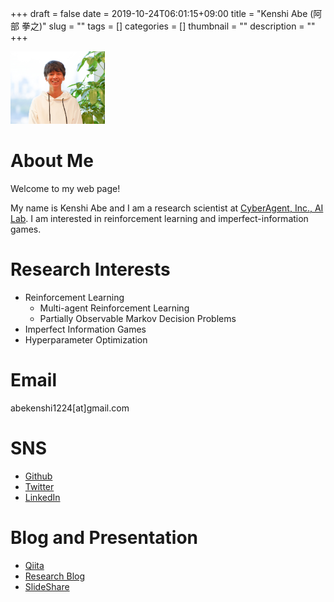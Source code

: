 +++ 
draft = false
date = 2019-10-24T06:01:15+09:00
title = "Kenshi Abe (阿部 拳之)"
slug = "" 
tags = []
categories = []
thumbnail = "<no value>"
description = ""
+++

<img src="/profile.png" width="30%">

# About Me
Welcome to my web page!

My name is Kenshi Abe and I am a research scientist at [CyberAgent, Inc., AI Lab](https://cyberagent.ai/ailab/).
I am interested in reinforcement learning and imperfect-information games.

# Research Interests
* Reinforcement Learning
    * Multi-agent Reinforcement Learning
    * Partially Observable Markov Decision Problems 
* Imperfect Information Games
* Hyperparameter Optimization

# Email
abekenshi1224[at]gmail.com

# SNS
* [Github](https://github.com/bakanaouji/)
* [Twitter](https://twitter.com/bakanaouji/)
* [LinkedIn](https://www.linkedin.com/in/kenshi-abe/)

# Blog and Presentation
* [Qiita](https://qiita.com/bakanaouji)
* [Research Blog](https://cyberagent.ai/research/archives/author/kenshi)
* [SlideShare](https://www.slideshare.net/KenshiAbe)


